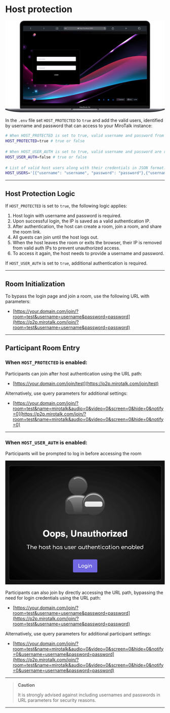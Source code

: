 # Host protection

![mirotalk-hp](../images/mirotalk-hp.png)

In the `.env` file set `HOST_PROTECTED` to `true` and add the valid users, identified by username and password that can access to your MiroTalk instance:

```bash
# When HOST_PROTECTED is set to true, valid username and password from the HOST_USERS list are required to initialize or join a room.
HOST_PROTECTED=true # true or false

# When HOST_USER_AUTH is set to true, valid username and password are required for authentication.
HOST_USER_AUTH=false # true or false

# List of valid host users along with their credentials in JSON format.
HOST_USERS='[{"username": "username", "password": "password"},{"username": "username2", "password": "password2"}]'
```

---

## Host Protection Logic

If `HOST_PROTECTED` is set to `true`, the following logic applies:

1. Host login with username and password is required.
2. Upon successful login, the IP is saved as a valid authentication IP.
3. After authentication, the host can create a room, join a room, and share the room link.
4. All guests can join until the host logs out.
5. When the host leaves the room or exits the browser, their IP is removed from valid auth IPs to prevent unauthorized access.
6. To access it again, the host needs to provide a username and password.

If `HOST_USER_AUTH` is set to `true`, additional authentication is required.

---

## Room Initialization

To bypass the login page and join a room, use the following URL with parameters:

- [https://your.domain.com/join/?room=test&username=username&password=password](https://p2p.mirotalk.com/join/?room=test&username=username&password=password)

---

## Participant Room Entry

### When `HOST_PROTECTED` is enabled:

Participants can join after host authentication using the URL path:

- [https://your.domain.com/join/test](https://p2p.mirotalk.com/join/test)

Alternatively, use query parameters for additional settings:

- [https://your.domain.com/join/?room=test&name=mirotalk&audio=0&video=0&screen=0&hide=0&notify=0](https://p2p.mirotalk.com/join/?room=test&name=mirotalk&audio=0&video=0&screen=0&hide=0&notify=0)

---

### When `HOST_USER_AUTH` is enabled:

Participants will be prompted to log in before accessing the room

![user-auth](../images/user-auth.png)

Participants can also join by directly accessing the URL path, bypassing the need for login credentials using the URL path:

- [https://your.domain.com/join/?room=test&username=username&password=password](https://p2p.mirotalk.com/join/?room=test&username=username&password=password)

Alternatively, use query parameters for additional participant settings:

- [https://your.domain.com/join/?room=test&name=mirotalk&audio=0&video=0&screen=0&hide=0&notify=0&username=username&password=password](https://p2p.mirotalk.com/join/?room=test&name=mirotalk&audio=0&video=0&screen=0&hide=0&notify=0&username=username&password=password)

---

> **Caution**
> 
> It is strongly advised against including usernames and passwords in URL parameters for security reasons.

---

